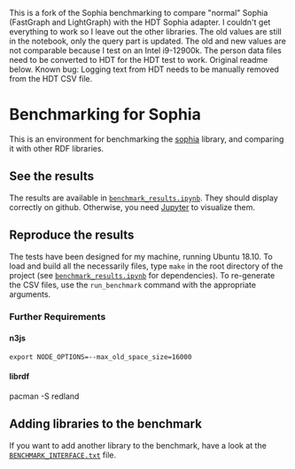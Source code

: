 This is a fork of the Sophia benchmarking to compare "normal" Sophia (FastGraph and LightGraph) with the HDT Sophia adapter.
I couldn't get everything to work so I leave out the other libraries.
The old values are still in the notebook, only the query part is updated.
The old and new values are not comparable because I test on an Intel i9-12900k.
The person data files need to be converted to HDT for the HDT test to work.
Original readme below.
Known bug: Logging text from HDT needs to be manually removed from the HDT CSV file.




# Benchmarking for Sophia

This is an environment for benchmarking the [sophia] library,
and comparing it with other RDF libraries.

[sophia]: https://github.com/pchampin/sophia_rs

## See the results

The results are available in [`benchmark_results.ipynb`](./benchmark_results.ipynb).
They should display correctly on github.
Otherwise, you need [Jupyter](http://jupyter.org/) to visualize them.

## Reproduce the results

The tests have been designed for my machine, running Ubuntu 18.10.
To load and build all the necessarily files,
type `make` in the root directory of the project
(see [`benchmark_results.ipynb`](./benchmark_results.ipynb) for dependencies).
To re-generate the CSV files,
use the `run_benchmark` command with the appropriate arguments.

### Further Requirements

#### n3js

    export NODE_OPTIONS=--max_old_space_size=16000

#### librdf

pacman -S redland

## Adding libraries to the benchmark

If you want to add another library to the benchmark,
have a look at the [`BENCHMARK_INTERFACE.txt`](./BENCHMARK_INTERFACE.txt) file.
